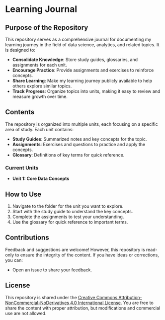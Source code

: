 # Learning Journal

## Purpose of the Repository

This repository serves as a comprehensive journal for documenting my learning journey in the field of data science, analytics, and related topics. It is designed to:

- **Consolidate Knowledge**: Store study guides, glossaries, and assignments for each unit.
- **Encourage Practice**: Provide assignments and exercises to reinforce concepts.
- **Share Learning**: Make my learning journey publicly available to help others explore similar topics.
- **Track Progress**: Organize topics into units, making it easy to review and measure growth over time.

## Contents

The repository is organized into multiple units, each focusing on a specific area of study. Each unit contains:

- **Study Guides**: Summarized notes and key concepts for the topic.
- **Assignments**: Exercises and questions to practice and apply the concepts.
- **Glossary**: Definitions of key terms for quick reference.

### Current Units
- **Unit 1: Core Data Concepts**

## How to Use

1. Navigate to the folder for the unit you want to explore.
2. Start with the study guide to understand the key concepts.
3. Complete the assignments to test your understanding.
4. Use the glossary for quick reference to important terms.

## Contributions

Feedback and suggestions are welcome! However, this repository is read-only to ensure the integrity of the content. If you have ideas or corrections, you can:
- Open an issue to share your feedback.

## License

This repository is shared under the [Creative Commons Attribution-NonCommercial-NoDerivatives 4.0 International License](https://creativecommons.org/licenses/by-nc-nd/4.0/). You are free to share the content with proper attribution, but modifications and commercial use are not allowed.
